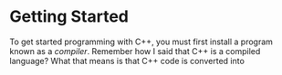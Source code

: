 # Getting Started

To get started programming with C++, you must first install a program known as a _compiler_. Remember how I said that C++ is a compiled language? What that means is that C++ code is converted into 